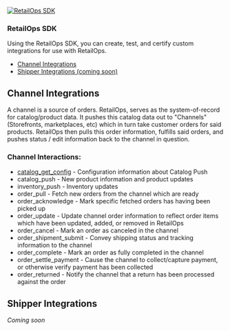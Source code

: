 [![RetailOps SDK](http://cdn2.hubspot.net/hubfs/530512/Image/logo.png)](http://retailops.com)

### RetailOps SDK

Using the RetailOps SDK, you can create, test, and certify custom integrations for use with RetailOps.

- [Channel Integrations](#channel-integrations)
- [Shipper Integrations (coming soon)](#shipper-integrations)

## Channel Integrations

A channel is a source of orders.
RetailOps, serves as the system-of-record for catalog/product data.
It pushes this catalog data out to "Channels" (Storefronts, marketplaces, etc) which in turn take customer orders for said products.
RetailOps then pulls this order information, fulfills said orders, and pushes status / edit information back to the channel in question.

### Channel Interactions:

- [catalog_get_config](docs/channel/catalog_get_config.md) - Configuration information about Catalog Push
- catalog_push - New product information and product updates
- inventory_push - Inventory updates
- order_pull - Fetch new orders from the channel which are ready
- order_acknowledge - Mark specific fetched orders has having been picked up
- order_update - Update channel order information to reflect order items which have been updated, added, or removed in RetailOps
- order_cancel - Mark an order as canceled in the channel
- order_shipment_submit - Convey shipping status and tracking information to the channel
- order_complete - Mark an order as fully completed in the channel
- order_settle_payment - Cause the channel to collect/capture payment, or otherwise verify payment has been collected
- order_returned - Notify the channel that a return has been processed against the order

## Shipper Integrations

*Coming soon*



